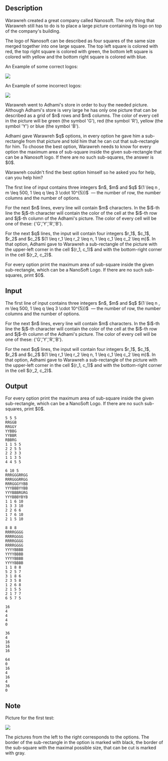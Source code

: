 ## Description

<div><p>Warawreh created a great company called Nanosoft. The only thing that Warawreh still has to do is to place a large picture containing its logo on top of the company's building.</p><p>The logo of Nanosoft can be described as four squares of the same size merged together into one large square. The top left square is colored with red, the top right square is colored with green, the bottom left square is colored with yellow and the bottom right square is colored with blue.</p><p>An Example of some correct logos:</p><p><img class="tex-graphics" src="file://kf9Anxet.png" style="max-width: 100.0%;max-height: 100.0%;"></p><p>An Example of some incorrect logos:</p><p><img class="tex-graphics" src="file://79aDTrqC.png" style="max-width: 100.0%;max-height: 100.0%;"></p><p>Warawreh went to Adhami's store in order to buy the needed picture. Although Adhami's store is very large he has only one picture that can be described as a grid of $n$ rows and $m$ columns. The color of every cell in the picture will be green (the symbol '<span class="tex-font-style-tt">G</span>'), red (the symbol '<span class="tex-font-style-tt">R</span>'), yellow (the symbol '<span class="tex-font-style-tt">Y</span>') or blue (the symbol '<span class="tex-font-style-tt">B</span>').</p><p>Adhami gave Warawreh $q$ options, in every option he gave him a sub-rectangle from that picture and told him that he can cut that sub-rectangle for him. To choose the best option, Warawreh needs to know for every option the maximum area of sub-square inside the given sub-rectangle that can be a Nanosoft logo. If there are no such sub-squares, the answer is $0$.</p><p>Warawreh couldn't find the best option himself so he asked you for help, can you help him?</p></div><div class="input-specification"><p>The first line of input contains three integers $n$, $m$ and $q$ $(1 \leq n , m \leq 500, 1 \leq q \leq 3 \cdot 10^{5})$ &nbsp;— the number of row, the number columns and the number of options.</p><p>For the next $n$ lines, every line will contain $m$ characters. In the $i$-th line the $j$-th character will contain the color of the cell at the $i$-th row and $j$-th column of the Adhami's picture. The color of every cell will be one of these: {'<span class="tex-font-style-tt">G</span>','<span class="tex-font-style-tt">Y</span>','<span class="tex-font-style-tt">R</span>','<span class="tex-font-style-tt">B</span>'}.</p><p>For the next $q$ lines, the input will contain four integers $r_1$, $c_1$, $r_2$ and $c_2$ $(1 \leq r_1 \leq r_2 \leq n, 1 \leq c_1 \leq c_2 \leq m)$. In that option, Adhami gave to Warawreh a sub-rectangle of the picture with the upper-left corner in the cell $(r_1, c_1)$ and with the bottom-right corner in the cell $(r_2, c_2)$.</p></div><div class="output-specification"><p>For every option print the maximum area of sub-square inside the given sub-rectangle, which can be a NanoSoft Logo. If there are no such sub-squares, print $0$.</p></div>

## Input

<p>The first line of input contains three integers $n$, $m$ and $q$ $(1 \leq n , m \leq 500, 1 \leq q \leq 3 \cdot 10^{5})$ &nbsp;— the number of row, the number columns and the number of options.</p><p>For the next $n$ lines, every line will contain $m$ characters. In the $i$-th line the $j$-th character will contain the color of the cell at the $i$-th row and $j$-th column of the Adhami's picture. The color of every cell will be one of these: {'<span class="tex-font-style-tt">G</span>','<span class="tex-font-style-tt">Y</span>','<span class="tex-font-style-tt">R</span>','<span class="tex-font-style-tt">B</span>'}.</p><p>For the next $q$ lines, the input will contain four integers $r_1$, $c_1$, $r_2$ and $c_2$ $(1 \leq r_1 \leq r_2 \leq n, 1 \leq c_1 \leq c_2 \leq m)$. In that option, Adhami gave to Warawreh a sub-rectangle of the picture with the upper-left corner in the cell $(r_1, c_1)$ and with the bottom-right corner in the cell $(r_2, c_2)$.</p>

## Output

<p>For every option print the maximum area of sub-square inside the given sub-rectangle, which can be a NanoSoft Logo. If there are no such sub-squares, print $0$.</p>





```input1
5 5 5
RRGGB
RRGGY
YYBBG
YYBBR
RBBRG
1 1 5 5
2 2 5 5
2 2 3 3
1 1 3 5
4 4 5 5
```




```input2
6 10 5
RRRGGGRRGG
RRRGGGRRGG
RRRGGGYYBB
YYYBBBYYBB
YYYBBBRGRG
YYYBBBYBYB
1 1 6 10
1 3 3 10
2 2 6 6
1 7 6 10
2 1 5 10
```




```input3
8 8 8
RRRRGGGG
RRRRGGGG
RRRRGGGG
RRRRGGGG
YYYYBBBB
YYYYBBBB
YYYYBBBB
YYYYBBBB
1 1 8 8
5 2 5 7
3 1 8 6
2 3 5 8
1 2 6 8
2 1 5 5
2 1 7 7
6 5 7 5
```




```output1
16
4
4
4
0
```




```output2
36
4
16
16
16
```




```output3
64
0
16
4
16
4
36
0
```



## Note

<p>Picture for the first test:</p><p><img class="tex-graphics" src="file://RF2oKTzo.png" style="max-width: 100.0%;max-height: 100.0%;"></p><p>The pictures from the left to the right corresponds to the options. The border of the sub-rectangle in the option is marked with black, the border of the sub-square with the maximal possible size, that can be cut is marked with gray.</p>
